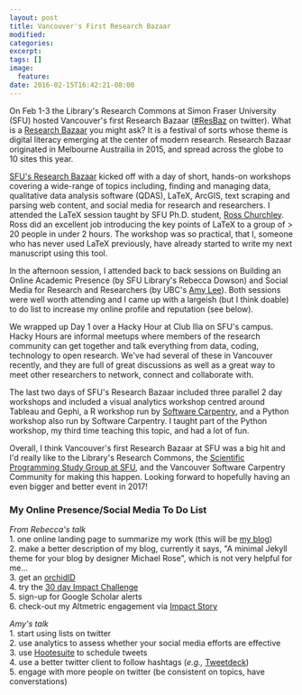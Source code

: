 ```yaml
---
layout: post
title: Vancouver's First Research Bazaar
modified:
categories: 
excerpt:
tags: []
image:
  feature:
date: 2016-02-15T16:42:21-08:00
---
```


On Feb 1-3 the Library's Research Commons at Simon Fraser University (SFU) hosted 
Vancouver's first Research Bazaar ([#ResBaz](https://twitter.com/search?src=typd&q=%23resbaz) on twitter). What is a [Research Bazaar](https://feb2016.resbaz.com/) you 
might ask? It is a festival of sorts whose theme is digital literacy emerging at the 
center of modern research. Research Bazaar originated in Melbourne Austrailia in 2015, and
spread across the globe to 10 sites this year. 

[SFU's Research Bazaar](http://www.lib.sfu.ca/about/branches-depts/rc/networking/research-bazaar) kicked off with a day of short, hands-on workshops covering a 
wide-range of topics including, finding and managing data, qualitative data analysis 
software (QDAS), LaTeX, ArcGIS, text scraping and parsing web content, and social media
for research and researchers. I attended the LaTeX session taught by SFU Ph.D. student, 
[Ross Churchley](http://rosschurchley.com/). Ross did an excellent job introducing the key points of LaTeX to a group
of > 20 people in under 2 hours. The workshop was so practical, that I, someone who has 
never used LaTeX previously, have already started to write my next manuscript using this
tool. 

In the afternoon session, I attended back to back sessions on Building an Online Academic 
Presence (by SFU Library's Rebecca Dowson) and Social Media for Research and Researchers
(by UBC's [Amy Lee](https://twitter.com/minisciencegirl?lang=en)). Both sessions were well worth attending and I came up with a largeish
(but I think doable) to do list to increase my online profile and reputation (see below). 

We wrapped up Day 1 over a Hacky Hour at Club Ilia on SFU's campus. Hacky Hours are 
informal meetups where members of the research community can get together and talk 
everything from data, coding, technology to open research. We've had several of these in 
Vancouver recently, and they are full of great discussions as well as a great way to meet
other researchers to network, connect and collaborate with.

The last two days of SFU's Research Bazaar included three parallel 2 day workshops and 
included a visual analytics workshop centred around Tableau and Gephi, a R workshop run
by [Software Carpentry](http://software-carpentry.org/), and a Python workshop also run by Software Carpentry. I taught part
of the Python workshop, my third time teaching this topic, and had a lot of fun. 

Overall, I think Vancouver's first Research Bazaar at SFU was a big hit and I'd really 
like to the Library's Research Commons, the [Scientific Programming Study Group at SFU](http://sciprog.ca/),
and the Vancouver Software Carpentry Community for making this happen. Looking forward
to hopefully having an even bigger and better event in 2017!

### My Online Presence/Social Media To Do List
*From Rebecca's talk*
</br> 1. one online landing page to summarize my work (this will be [my blog](http://tiffanytimbers.com/))
</br> 2. make a better description of my blog, currently it says, "A minimal Jekyll theme for your blog by designer Michael Rose", which is not very helpful for me...
</br> 3. get an [orchidID](http://orcid.org/) 
</br> 4. try the [30 day Impact Challenge](http://blog.impactstory.org/research-impact-challenge-ebook/)
</br> 5. sign-up for Google Scholar alerts
</br> 6. check-out my Altmetric engagement via [Impact Story](https://impactstory.org/)

*Amy's talk*
</br> 1. start using lists on twitter
</br> 2. use analytics to assess whether your social media efforts are effective
</br> 3. use [Hootesuite](https://hootsuite.com/) to schedule tweets
</br> 4. use a better twitter client to follow hashtags (*e.g.,* [Tweetdeck](https://tweetdeck.twitter.com/))
</br> 5. engage with more people on twitter (be consistent on topics, have converstations)